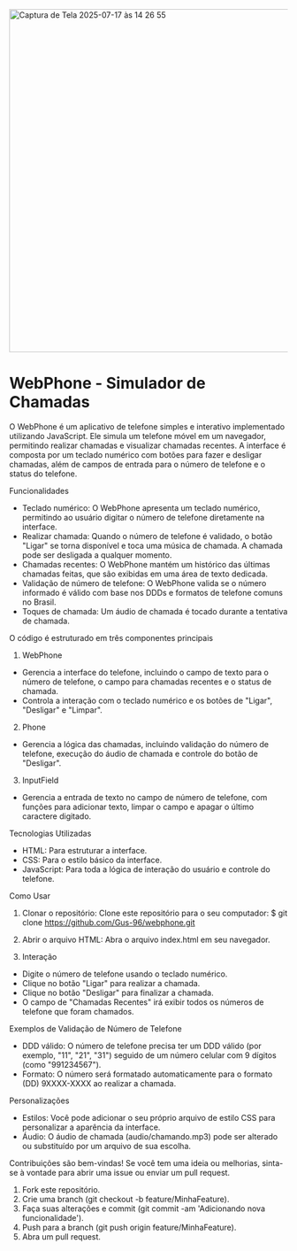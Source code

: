 <img width="1030" height="620" alt="Captura de Tela 2025-07-17 às 14 26 55" src="https://github.com/user-attachments/assets/033f2409-023c-4e0e-a45d-3513090f3a26" />

# WebPhone - Simulador de Chamadas

O WebPhone é um aplicativo de telefone simples e interativo implementado utilizando JavaScript. Ele simula um telefone móvel em um navegador, permitindo realizar chamadas 
e visualizar chamadas recentes. A interface é composta por um teclado numérico com botões para fazer e desligar chamadas, além de campos de entrada para o número de telefone 
e o status do telefone.

Funcionalidades
- Teclado numérico: O WebPhone apresenta um teclado numérico, permitindo ao usuário digitar o número de telefone diretamente na interface.
- Realizar chamada: Quando o número de telefone é validado, o botão "Ligar" se torna disponível e toca uma música de chamada. A chamada pode ser desligada a qualquer momento.
- Chamadas recentes: O WebPhone mantém um histórico das últimas chamadas feitas, que são exibidas em uma área de texto dedicada.
- Validação de número de telefone: O WebPhone valida se o número informado é válido com base nos DDDs e formatos de telefone comuns no Brasil.
- Toques de chamada: Um áudio de chamada é tocado durante a tentativa de chamada.
  
O código é estruturado em três componentes principais
1. WebPhone
- Gerencia a interface do telefone, incluindo o campo de texto para o número de telefone, o campo para chamadas recentes e o status de chamada.
- Controla a interação com o teclado numérico e os botões de "Ligar", "Desligar" e "Limpar".

2. Phone
- Gerencia a lógica das chamadas, incluindo validação do número de telefone, execução do áudio de chamada e controle do botão de "Desligar".

3. InputField
- Gerencia a entrada de texto no campo de número de telefone, com funções para adicionar texto, limpar o campo e apagar o último caractere digitado.

Tecnologias Utilizadas
- HTML: Para estruturar a interface.
- CSS: Para o estilo básico da interface.
- JavaScript: Para toda a lógica de interação do usuário e controle do telefone.

Como Usar
1. Clonar o repositório: Clone este repositório para o seu computador:
$ git clone https://github.com/Gus-96/webphone.git

2. Abrir o arquivo HTML: Abra o arquivo index.html em seu navegador.

3. Interação
- Digite o número de telefone usando o teclado numérico.
- Clique no botão "Ligar" para realizar a chamada.
- Clique no botão "Desligar" para finalizar a chamada.
- O campo de "Chamadas Recentes" irá exibir todos os números de telefone que foram chamados.

Exemplos de Validação de Número de Telefone
- DDD válido: O número de telefone precisa ter um DDD válido (por exemplo, "11", "21", "31") seguido de um número celular com 9 dígitos (como "991234567").
- Formato: O número será formatado automaticamente para o formato (DD) 9XXXX-XXXX ao realizar a chamada.

Personalizações
- Estilos: Você pode adicionar o seu próprio arquivo de estilo CSS para personalizar a aparência da interface.
- Áudio: O áudio de chamada (audio/chamando.mp3) pode ser alterado ou substituído por um arquivo de sua escolha.

Contribuições são bem-vindas! Se você tem uma ideia ou melhorias, sinta-se à vontade para abrir uma issue ou enviar um pull request.
1. Fork este repositório.
2. Crie uma branch (git checkout -b feature/MinhaFeature).
3. Faça suas alterações e commit (git commit -am 'Adicionando nova funcionalidade').
4. Push para a branch (git push origin feature/MinhaFeature).
5. Abra um pull request.

